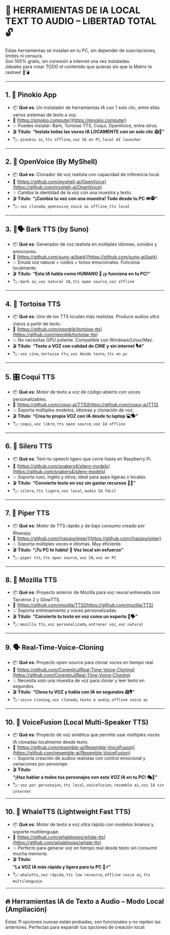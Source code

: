 # 🧱 HERRAMIENTAS DE IA LOCAL TEXT TO AUDIO – LIBERTAD TOTAL 🔓

Estas herramientas se instalan en tu PC, sin depender de suscripciones, límites ni censura.  
Son 100% gratis, sin conexión a internet una vez instaladas.  
¡Ideales para crear TODO el contenido que quieras sin que la Matrix te rastree! 🧠💣

---

## 1. 🧩 Pinokio App
- 📦 **Qué es**: Un instalador de herramientas IA con 1 solo clic, entre ellas varios sistemas de texto a voz.
- 🔗 [https://pinokio.computer](https://pinokio.computer)
- 💥 Puedes instalar: Bark, Tortoise TTS, Coqui, OpenVoice, entre otros.
- 🎬 **Título**:
  **“Instala todas las voces IA LOCAMENTE con un solo clic 😱🧠”**
- 🏷️: `pinokio ai`, `tts offline`, `voz IA en PC`, `local AI launcher`

---

## 2. 🧠 OpenVoice (By MyShell)
- 📦 **Qué es**: Clonador de voz realista con capacidad de inferencia local.
- 🔗 [https://github.com/myshell-ai/OpenVoice](https://github.com/myshell-ai/OpenVoice)
- 💥 Cambia la identidad de la voz con una muestra y texto.
- 🎬 **Título**:
  **“¡Cambia tu voz con una muestra! Todo desde tu PC 🔊🕵️”**
- 🏷️: `voz clonada`, `openvoice`, `voice ai offline`, `tts local`

---

## 3. 🦜🗣️ Bark TTS (by Suno)
- 📦 **Qué es**: Generador de voz realista en múltiples idiomas, sonidos y emociones.
- 🔗 [https://github.com/suno-ai/bark](https://github.com/suno-ai/bark)
- 💥 Emula voz natural + ruidos + tonos emocionales. Funciona localmente.
- 🎬 **Título**:
  **“Esta IA habla como HUMANO 🤯 ¡y funciona en tu PC!”**
- 🏷️: `bark ai`, `voz natural IA`, `tts open source`, `voz offline`

---

## 4. 🐢 Tortoise TTS
- 📦 **Qué es**: Uno de los TTS locales más realistas. Produce audios ultra claros a partir de texto.
- 🔗 [https://github.com/neonbjb/tortoise-tts](https://github.com/neonbjb/tortoise-tts)
- 💥 No necesitas GPU potente. Compatible con Windows/Linux/Mac.
- 🎬 **Título**:
  **“Texto a VOZ con calidad de CINE y sin internet 🎙️🔥”**
- 🏷️: `voz cine`, `tortoise tts`, `voz desde texto`, `tts en pc`

---

## 5. 🎛️ Coqui TTS
- 📦 **Qué es**: Motor de texto a voz de código abierto con voces personalizables.
- 🔗 [https://github.com/coqui-ai/TTS](https://github.com/coqui-ai/TTS)
- 💥 Soporta múltiples modelos, idiomas y clonación de voz.
- 🎬 **Título**:
  **“Crea tu propia VOZ con IA desde tu laptop 💻🗣️”**
- 🏷️: `coqui`, `voz libre`, `tts open source`, `voz IA offline`

---

## 6. 🧠 Silero TTS
- 📦 **Qué es**: Text-to-speech ligero que corre hasta en Raspberry Pi.
- 🔗 [https://github.com/snakers4/silero-models](https://github.com/snakers4/silero-models)
- 💥 Soporta ruso, inglés y otros; ideal para apps ligeras o locales.
- 🎬 **Título**:
  **“Convierte texto en voz sin gastar recursos 🐍📢”**
- 🏷️: `silero`, `tts ligero`, `voz local`, `audio IA fácil`

---

## 7. 🧰 Piper TTS
- 📦 **Qué es**: Motor de TTS rápido y de bajo consumo creado por Rhasspy.
- 🔗 [https://github.com/rhasspy/piper](https://github.com/rhasspy/piper)
- 💥 Soporta múltiples voces e idiomas. Muy eficiente.
- 🎬 **Título**:
  **“¡Tu PC te habla! 🤖 Voz local sin esfuerzo”**
- 🏷️: `piper tts`, `tts open source`, `voz IA`, `voz en PC`

---

## 8. 🌈 Mozilla TTS
- 📦 **Qué es**: Proyecto anterior de Mozilla para voz neural entrenada con Tacotron 2 y GlowTTS.
- 🔗 [https://github.com/mozilla/TTS](https://github.com/mozilla/TTS)
- 💥 Soporta entrenamiento y voces personalizadas.
- 🎬 **Título**:
  **“Convierte tu texto en voz como un experto 🧪🗣️”**
- 🏷️: `mozilla tts`, `voz personalizada`, `entrenar voz`, `voz natural`

---

## 9. 🗣️ Real-Time-Voice-Cloning
- 📦 **Qué es**: Proyecto open-source para clonar voces en tiempo real.
- 🔗 [https://github.com/CorentinJ/Real-Time-Voice-Cloning](https://github.com/CorentinJ/Real-Time-Voice-Cloning)
- 💥 Necesita solo una muestra de voz para clonar y leer texto en segundos.
- 🎬 **Título**:
  **“Clona tu VOZ y habla con IA en segundos 😱🎙️”**
- 🏷️: `voice cloning`, `voz clonada`, `texto a audio`, `offline voice ai`

---

## 10. 🧪 VoiceFusion (Local Multi‑Speaker TTS)
- 📦 **Qué es**: Proyecto de voz sintética que permite usar múltiples voces IA clonadas localmente desde texto.
- 🔗 [https://github.com/resemble-ai/Resemble-VoiceFusion](https://github.com/resemble-ai/Resemble-VoiceFusion)
- 💥 Soporta creación de audios realistas con control emocional y variaciones por personaje.
- 🎬 **Título**:  
  **“¡Haz hablar a todos tus personajes con esta VOZ IA en tu PC! 🎭💬”**
- 🏷️: `voz por personajes`, `tts local`, `voicefusion`, `resemble ai`, `voz IA sin internet`

---

## 10. 🎤 WhaleTTS (Lightweight Fast TTS)
- 📦 **Qué es**: Motor de texto a voz ultra rápido con modelos livianos y soporte multilenguaje.
- 🔗 [https://github.com/whaleloops/whale-tts](https://github.com/whaleloops/whale-tts)
- 💥 Perfecto para generar voz en tiempo real desde texto sin consumir mucha memoria.
- 🎬 **Título**:  
  **“La VOZ IA más rápida y ligera para tu PC 🐳⚡”**
- 🏷️: `whaletts`, `voz rápida`, `tts low resource`, `offline voice ai`, `tts multilenguaje`

---

## 🔥 Herramientas IA de Texto a Audio – Modo Local (Ampliación)

Estas 11 opciones nuevas están probadas, son funcionales y no repiten las anteriores. Perfectas para expandir tus opciones de creación local:
